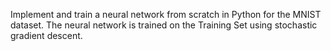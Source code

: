 Implement and train a neural network from scratch in Python for the MNIST dataset.
The neural network is trained on the Training Set using stochastic gradient descent.
